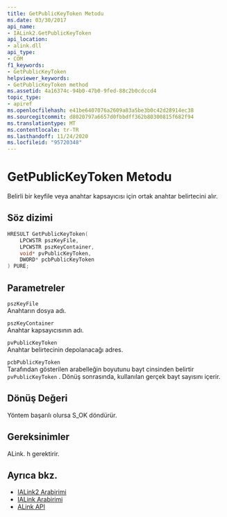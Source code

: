 ```yaml
---
title: GetPublicKeyToken Metodu
ms.date: 03/30/2017
api_name:
- IALink2.GetPublicKeyToken
api_location:
- alink.dll
api_type:
- COM
f1_keywords:
- GetPublicKeyToken
helpviewer_keywords:
- GetPublicKeyToken method
ms.assetid: 4a16374c-94b0-47b0-9fed-88c2b0cdccd4
topic_type:
- apiref
ms.openlocfilehash: e41be6407076a2609a83a5be3b0c42d28914ec38
ms.sourcegitcommit: d8020797a6657d0fbbdff362b80300815f682f94
ms.translationtype: MT
ms.contentlocale: tr-TR
ms.lasthandoff: 11/24/2020
ms.locfileid: "95720348"
---
```

# <a name="getpublickeytoken-method"></a>GetPublicKeyToken Metodu

Belirli bir keyfile veya anahtar kapsayıcısı için ortak anahtar belirtecini alır.  
  
## <a name="syntax"></a>Söz dizimi  
  
```cpp  
HRESULT GetPublicKeyToken(  
    LPCWSTR pszKeyFile,  
    LPCWSTR pszKeyContainer,  
    void* pvPublicKeyToken,  
    DWORD* pcbPublicKeyToken  
) PURE;  
```  
  
## <a name="parameters"></a>Parametreler  

 `pszKeyFile`  
 Anahtarın dosya adı.  
  
 `pszKeyContainer`  
 Anahtar kapsayıcısının adı.  
  
 `pvPublicKeyToken`  
 Anahtar belirtecinin depolanacağı adres.  
  
 `pcbPublicKeyToken`  
 Tarafından gösterilen arabelleğin boyutunu bayt cinsinden belirtir `pvPublicKeyToken` . Dönüş sonrasında, kullanılan gerçek bayt sayısını içerir.  
  
## <a name="return-value"></a>Dönüş Değeri  

 Yöntem başarılı olursa S_OK döndürür.  
  
## <a name="requirements"></a>Gereksinimler  

 ALink. h gerektirir.  
  
## <a name="see-also"></a>Ayrıca bkz.

- [IALink2 Arabirimi](ialink2-interface.md)
- [IALink Arabirimi](ialink-interface.md)
- [ALink API](index.md)
